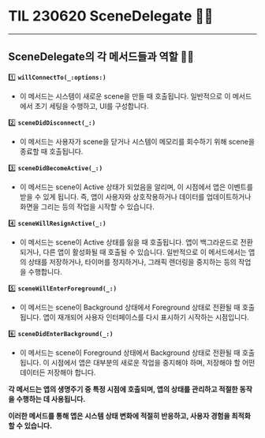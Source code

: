 # TIL 230620 SceneDelegate 👨‍🔬

---

## SceneDelegate의 각 메서드들과 역할 👨‍🔬

1️⃣ **`willConnectTo(_:options:)`**
- 이 메서드는 시스템이 새로운 scene을 만들 때 호출됩니다. 일반적으로 이 메서드에서 초기 세팅을 수행하고, UI를 구성합니다.

2️⃣ **`sceneDidDisconnect(_:)`**
- 이 메서드는 사용자가 scene을 닫거나 시스템이 메모리를 회수하기 위해 scene을 종료할 때 호출됩니다.

3️⃣ **`sceneDidBecomeActive(_:)`**
- 이 메서드는 scene이 Active 상태가 되었음을 알리며, 이 시점에서 앱은 이벤트를 받을 수 있게 됩니다. 즉, 앱이 사용자와 상호작용하거나 데이터를 업데이트하거나 화면을 그리는 등의 작업을 시작할 수 있습니다.

4️⃣ **`sceneWillResignActive(_:)`**
- 이 메서드는 scene이 Active 상태를 잃을 때 호출됩니다. 앱이 백그라운드로 전환되거나, 다른 앱이 활성화될 때 호출될 수 있습니다. 일반적으로 이 메서드에서는 앱의 상태를 저장하거나, 타이머를 정지하거나, 그래픽 렌더링을 중지하는 등의 작업을 수행합니다.

5️⃣ **`sceneWillEnterForeground(_:)`**
- 이 메서드는 scene이 Background 상태에서 Foreground 상태로 전환될 때 호출됩니다. 앱이 재개되어 사용자 인터페이스를 다시 표시하기 시작하는 시점입니다.

6️⃣ **`sceneDidEnterBackground(_:)`**
- 이 메서드는 scene이 Foreground 상태에서 Background 상태로 전환될 때 호출됩니다. 이 시점에서 앱은 대부분의 새로운 작업을 중지해야 하며, 저장해야 할 어떤 데이터든 저장해야 합니다.

**각 메서드는 앱의 생명주기 중 특정 시점에 호출되며, 앱의 상태를 관리하고 적절한 동작을 수행하는 데 사용됩니다.**

**이러한 메서드를 통해 앱은 시스템 상태 변화에 적절히 반응하고, 사용자 경험을 최적화할 수 있습니다.**
